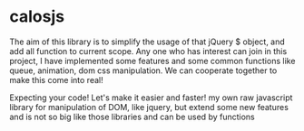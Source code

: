 # calosjs
The aim of this library is to simplify the usage of that jQuery $ object, and add all function to current scope.
Any one who has interest can join in this project, I have implemented some features and some common functions like queue, animation,
dom css manipulation. We can cooperate together to make this come into real!

Expecting your code!
Let's make it easier and faster!
my own raw javascript library for manipulation of DOM, like jquery, but extend some new features and is not so big like those libraries and can be used by functions
